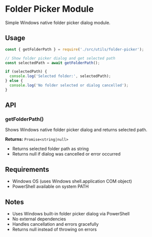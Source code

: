 # Folder Picker Module

Simple Windows native folder picker dialog module.

## Usage

```js
const { getFolderPath } = require('./src/utils/folder-picker');

// Show folder picker dialog and get selected path
const selectedPath = await getFolderPath();

if (selectedPath) {
  console.log('Selected folder:', selectedPath);
} else {
  console.log('No folder selected or dialog cancelled');
}
```

## API

### getFolderPath()

Shows Windows native folder picker dialog and returns selected path.

**Returns:** `Promise<string|null>`
- Returns selected folder path as string
- Returns null if dialog was cancelled or error occurred

## Requirements

- Windows OS (uses Windows shell.application COM object)
- PowerShell available on system PATH

## Notes

- Uses Windows built-in folder picker dialog via PowerShell
- No external dependencies
- Handles cancellation and errors gracefully
- Returns null instead of throwing on errors
